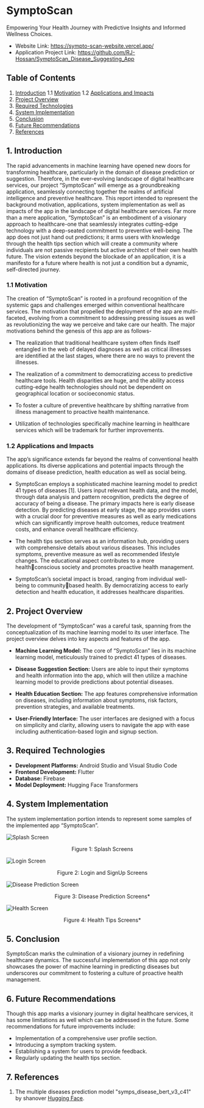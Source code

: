 # SymptoScan
Empowering Your Health Journey with Predictive Insights and Informed Wellness Choices.
- Website Link: https://sympto-scan-website.vercel.app/
- Application Project Link: https://github.com/RJ-Hossan/SymptoScan_Disease_Suggesting_App

## Table of Contents
1. [Introduction](#1-introduction)
   1.1 [Motivation](#11-motivation)
   1.2 [Applications and Impacts](#12-applications-and-impacts)
2. [Project Overview](#2-project-overview)
3. [Required Technologies](#3-required-technologies)
4. [System Implementation](#4-system-implementation)
5. [Conclusion](#5-conclusion)
6. [Future Recommendations](#6-future-recommendations)
7. [References](#7-references)

## 1. Introduction
The rapid advancements in machine learning have opened new doors for transforming healthcare, 
particularly in the domain of disease prediction or suggestion. Therefore, in the ever-evolving 
landscape of digital healthcare services, our project “SymptoScan” will emerge as a 
groundbreaking application, seamlessly connecting together the realms of artificial intelligence 
and preventive healthcare. This report intended to represent the background motivation, 
applications, system implementation as well as impacts of the app in the landscape of digital 
healthcare services. Far more than a mere application, “SymptoScan” is an embodiment of a 
visionary approach to healthcare-one that seamlessly integrates cutting-edge technology with a 
deep-seated commitment to preventive well-being. The app does not just hand out predictions; it 
arms users with knowledge through the health tips section which will create a community where 
individuals are not passive recipients but active architect of their own health future. The vision 
extends beyond the blockade of an application, it is a manifesto for a future where health is not 
just a condition but a dynamic, self-directed journey.

### 1.1 Motivation
The creation of “SymptoScan” is rooted in a profound recognition of the systemic gaps and 
challenges emerged within conventional healthcare services. The motivation that propelled the 
deployment of the app are multi-faceted, evolving from a commitment to addressing pressing 
issues as well as revolutionizing the way we perceive and take care our health. The major 
motivations behind the genesis of this app are as follows-

- The realization that traditional healthcare system often finds itself entangled in the web 
of delayed diagnoses as well as critical illnesses are identified at the last stages, where 
there are no ways to prevent the illnesses.

- The realization of a commitment to democratizing access to predictive healthcare tools. 
Health disparities are huge, and the ability access cutting-edge health technologies should 
not be dependent on geographical location or socioeconomic status.

- To foster a culture of preventive healthcare by shifting narrative from illness management 
to proactive health maintenance.

- Utilization of technologies specifically machine learning in healthcare services which will 
be trademark for further improvements.


### 1.2 Applications and Impacts 
The app’s significance extends far beyond the realms of conventional health applications. Its 
diverse applications and potential impacts through the domains of disease prediction, health 
education as well as social being.

- SymptoScan employs a sophisticated machine learning model to predict 41 types of 
diseases [1]. Users input relevant health data, and the model, through data analysis and 
pattern recognition, predicts the degree of accuracy of being a disease. The primary impacts 
here is early disease detection. By predicting diseases at early stage, the app provides users 
with a crucial door for preventive measures as well as early medications which can 
significantly improve health outcomes, reduce treatment costs, and enhance overall 
healthcare efficiency.

- The health tips section serves as an information hub, providing users with comprehensive 
details about various diseases. This includes symptoms, preventive measure as well as 
recommended lifestyle changes. The educational aspect contributes to a more healthconscious society and promotes proactive health management.

- SymptoScan’s societal impact is broad, ranging from individual well-being to communitybased health. By democratizing access to early detection and health education, it addresses 
healthcare disparities.

## 2. Project Overview
The development of “SymptoScan” was a careful task, spanning from the conceptualization of its machine learning model to its user interface. The project overview delves into key aspects and features of the app.

- **Machine Learning Model:** The core of “SymptoScan” lies in its machine learning model, meticulously trained to predict 41 types of diseases.

- **Disease Suggestion Section:** Users are able to input their symptoms and health information into the app, which will then utilize a machine learning model to provide predictions about potential diseases.

- **Health Education Section:** The app features comprehensive information on diseases, including information about symptoms, risk factors, prevention strategies, and available treatments.

- **User-Friendly Interface:** The user interfaces are designed with a focus on simplicity and clarity, allowing users to navigate the app with ease including authentication-based login and signup section.

## 3. Required Technologies
- **Development Platforms:** Android Studio and Visual Studio Code
- **Frontend Development:** Flutter
- **Database:** Firebase
- **Model Deployment:** Hugging Face Transformers

## 4. System Implementation
The system implementation portion intends to represent some samples of the implemented app “SymptoScan”.

![Splash Screen](assets/features/feature-1.png)
<p align="center">Figure 1: Splash Screens</p>

![Login Screen](assets/features/feature-2.png)
<p align="center">Figure 2: Login and SignUp Screens</p>

![Disease Prediction Screen](assets/features/feature-3.png)
<p align="center">Figure 3: Disease Prediction Screens*</p>

![Health Screen](assets/features/feature-4.png)
<p align="center">Figure 4: Health Tips Screens*</p>

## 5. Conclusion
SymptoScan marks the culmination of a visionary journey in redefining healthcare dynamics. The successful implementation of this app not only showcases the power of machine learning in predicting diseases but underscores our commitment to fostering a culture of proactive health management.

## 6. Future Recommendations
Though this app marks a visionary journey in digital healthcare services, it has some limitations as well which can be addressed in the future. Some recommendations for future improvements include:

- Implementation of a comprehensive user profile section.
- Introducing a symptom tracking system.
- Establishing a system for users to provide feedback.
- Regularly updating the health tips section.

## 7. References
1. The multiple diseases prediction model "symps_disease_bert_v3_c41" by shanover [Hugging Face](https://huggingface.co/shanover/symps_disease_bert_v3_c41).

